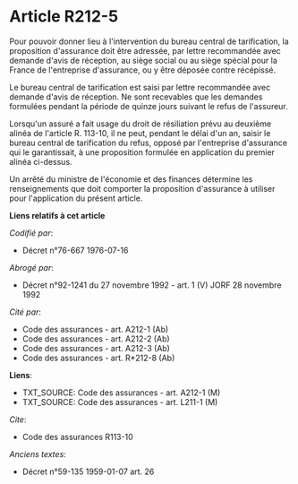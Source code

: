# Article R212-5

Pour pouvoir donner lieu à l'intervention du bureau central de tarification, la proposition d'assurance doit être adressée,
par lettre recommandée avec demande d'avis de réception, au siège social ou au siège spécial pour la France de l'entreprise
d'assurance, ou y être déposée contre récépissé.

Le bureau central de tarification est saisi par lettre recommandée avec demande d'avis de réception. Ne sont recevables que
les demandes formulées pendant la période de quinze jours suivant le refus de l'assureur.

Lorsqu'un assuré a fait usage du droit de résiliation prévu au deuxième alinéa de l'article R. 113-10, il ne peut, pendant le
délai d'un an, saisir le bureau central de tarification du refus, opposé par l'entreprise d'assurance qui le garantissait, à
une proposition formulée en application du premier alinéa ci-dessus.

Un arrêté du ministre de l'économie et des finances détermine les renseignements que doit comporter la proposition
d'assurance à utiliser pour l'application du présent article.

**Liens relatifs à cet article**

_Codifié par_:

  - Décret n°76-667 1976-07-16

_Abrogé par_:

  - Décret n°92-1241 du 27 novembre 1992 - art. 1 (V) JORF 28 novembre 1992

_Cité par_:

  - Code des assurances - art. A212-1 (Ab)
  - Code des assurances - art. A212-2 (Ab)
  - Code des assurances - art. A212-3 (Ab)
  - Code des assurances - art. R*212-8 (Ab)

**Liens**:

  - TXT_SOURCE: Code des assurances - art. A212-1 (M)
  - TXT_SOURCE: Code des assurances - art. L211-1 (M)

_Cite_:

  - Code des assurances R113-10

_Anciens textes_:

  - Décret n°59-135 1959-01-07 art. 26
